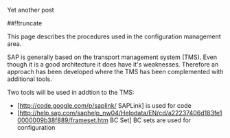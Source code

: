 Yet another post

[meta:author]: <> (Jonas Colmsjo)
[meta:title]: <> (Configuration-management)
[meta:date]: <> (2012-01-01)
[meta:nested:key]: <> (Metadata value)

##!!truncate


This page describes the procedures used in the configuration management area.

SAP is generally based on the transport management system (TMS). Even though it is a good architecture it does have it's weaknesses. Therefore an approach has been developed where the TMS has been complemented with additional tools.

Two tools will be used in addtion to the TMS:
* [http://code.google.com/p/saplink/ SAPLink] is used for code
* [http://help.sap.com/saphelp_nw04/Helpdata/EN/cd/a22237406d183fe10000009b38f889/frameset.htm BC Set] BC sets are used for configuration
